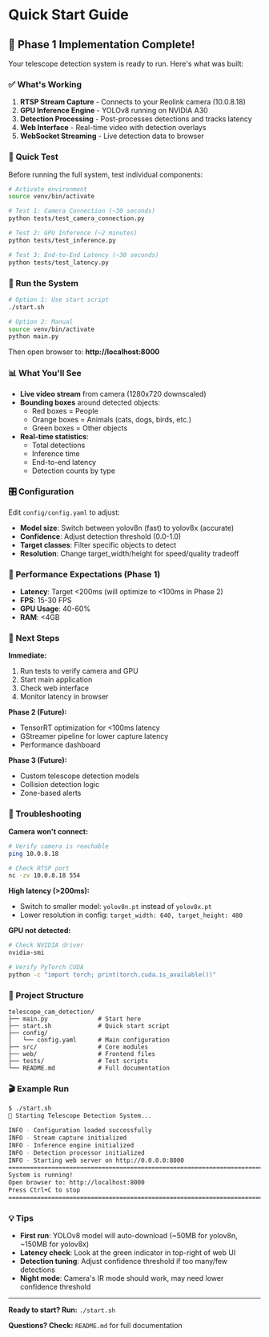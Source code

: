 # Quick Start Guide

## 🚀 Phase 1 Implementation Complete!

Your telescope detection system is ready to run. Here's what was built:

### ✅ What's Working

1. **RTSP Stream Capture** - Connects to your Reolink camera (10.0.8.18)
2. **GPU Inference Engine** - YOLOv8 running on NVIDIA A30
3. **Detection Processing** - Post-processes detections and tracks latency
4. **Web Interface** - Real-time video with detection overlays
5. **WebSocket Streaming** - Live detection data to browser

### 🎯 Quick Test

Before running the full system, test individual components:

```bash
# Activate environment
source venv/bin/activate

# Test 1: Camera Connection (~30 seconds)
python tests/test_camera_connection.py

# Test 2: GPU Inference (~2 minutes)
python tests/test_inference.py

# Test 3: End-to-End Latency (~30 seconds)
python tests/test_latency.py
```

### 🏃 Run the System

```bash
# Option 1: Use start script
./start.sh

# Option 2: Manual
source venv/bin/activate
python main.py
```

Then open browser to: **http://localhost:8000**

### 📊 What You'll See

- **Live video stream** from camera (1280x720 downscaled)
- **Bounding boxes** around detected objects:
  - Red boxes = People
  - Orange boxes = Animals (cats, dogs, birds, etc.)
  - Green boxes = Other objects
- **Real-time statistics**:
  - Total detections
  - Inference time
  - End-to-end latency
  - Detection counts by type

### 🎛️ Configuration

Edit `config/config.yaml` to adjust:

- **Model size**: Switch between yolov8n (fast) to yolov8x (accurate)
- **Confidence**: Adjust detection threshold (0.0-1.0)
- **Target classes**: Filter specific objects to detect
- **Resolution**: Change target_width/height for speed/quality tradeoff

### 🔧 Performance Expectations (Phase 1)

- **Latency**: Target <200ms (will optimize to <100ms in Phase 2)
- **FPS**: 15-30 FPS
- **GPU Usage**: 40-60%
- **RAM**: <4GB

### 📝 Next Steps

**Immediate:**
1. Run tests to verify camera and GPU
2. Start main application
3. Check web interface
4. Monitor latency in browser

**Phase 2 (Future):**
- TensorRT optimization for <100ms latency
- GStreamer pipeline for lower capture latency
- Performance dashboard

**Phase 3 (Future):**
- Custom telescope detection models
- Collision detection logic
- Zone-based alerts

### 🐛 Troubleshooting

**Camera won't connect:**
```bash
# Verify camera is reachable
ping 10.0.8.18

# Check RTSP port
nc -zv 10.0.8.18 554
```

**High latency (>200ms):**
- Switch to smaller model: `yolov8n.pt` instead of `yolov8x.pt`
- Lower resolution in config: `target_width: 640, target_height: 480`

**GPU not detected:**
```bash
# Check NVIDIA driver
nvidia-smi

# Verify PyTorch CUDA
python -c "import torch; print(torch.cuda.is_available())"
```

### 📁 Project Structure

```
telescope_cam_detection/
├── main.py              # Start here
├── start.sh             # Quick start script
├── config/
│   └── config.yaml      # Main configuration
├── src/                 # Core modules
├── web/                 # Frontend files
├── tests/               # Test scripts
└── README.md            # Full documentation
```

### 🎬 Example Run

```bash
$ ./start.sh
🔭 Starting Telescope Detection System...

INFO - Configuration loaded successfully
INFO - Stream capture initialized
INFO - Inference engine initialized
INFO - Detection processor initialized
INFO - Starting web server on http://0.0.0.0:8000
================================================================================
System is running!
Open browser to: http://localhost:8000
Press Ctrl+C to stop
================================================================================
```

### 💡 Tips

- **First run**: YOLOv8 model will auto-download (~50MB for yolov8n, ~150MB for yolov8x)
- **Latency check**: Look at the green indicator in top-right of web UI
- **Detection tuning**: Adjust confidence threshold if too many/few detections
- **Night mode**: Camera's IR mode should work, may need lower confidence threshold

---

**Ready to start? Run:** `./start.sh`

**Questions? Check:** `README.md` for full documentation
